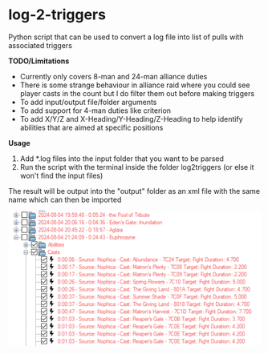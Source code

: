 # log-2-triggers

Python script that can be used to convert a log file into list of pulls with associated triggers<br>

**TODO/Limitations**
- Currently only covers 8-man and 24-man alliance duties
- There is some strange behaviour in alliance raid where you could see player casts in the count but I do filter them out before making triggers
- To add input/output file/folder arguments
- To add support for 4-man duties like criterion
- To add X/Y/Z and X-Heading/Y-Heading/Z-Heading to help identify abilities that are aimed at specific positions

**Usage**
1. Add *.log files into the input folder that you want to be parsed
2. Run the script with the terminal inside the folder log2triggers (or else it won't find the input files)

The result will be output into the "output" folder as an xml file with the same name which can then be imported

![img.png](img.png)